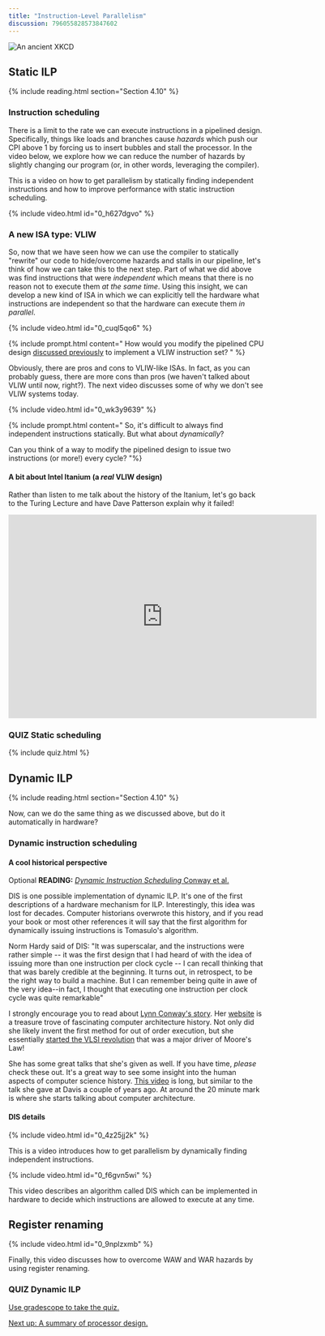 ```yaml
---
title: "Instruction-Level Parallelism"
discussion: 796055828573847602
---
```


![An ancient XKCD](https://imgs.xkcd.com/comics/paths.jpg)

## Static ILP

{% include reading.html section="Section 4.10" %}

### Instruction scheduling

There is a limit to the rate we can execute instructions in a pipelined design.
Specifically, things like loads and branches cause *hazards* which push our CPI above 1 by forcing us to insert bubbles and stall the processor.
In the video below, we explore how we can reduce the number of hazards by slightly changing our program (or, in other words, leveraging the compiler).

This is a video on how to get parallelism by statically finding independent instructions and how to improve performance with static instruction scheduling.

{% include video.html id="0_h627dgvo" %}

### A new ISA type: VLIW

So, now that we have seen how we can use the compiler to statically "rewrite" our code to hide/overcome hazards and stalls in our pipeline, let's think of how we can take this to the next step.
Part of what we did above was find instructions that were *independent* which means that there is no reason not to execute them *at the same time*.
Using this insight, we can develop a new kind of ISA in which we can explicitly tell the hardware what instructions are independent so that the hardware can execute them *in parallel*.

{% include video.html id="0_cuql5qo6" %}

{% include prompt.html content="
How would you modify the pipelined CPU design [discussed previously](../pipelined) to implement a VLIW instruction set?
" %}

Obviously, there are pros and cons to VLIW-like ISAs.
In fact, as you can probably guess, there are more cons than pros (we haven't talked about VLIW until now, right?).
The next video discusses some of why we don't see VLIW systems today.

{% include video.html id="0_wk3y9639" %}

{% include prompt.html content="
So, it's difficult to always find independent instructions statically.
But what about *dynamically*?

Can you think of a way to modify the pipelined design to issue two instructions (or more!) every cycle?
"%}

#### A bit about Intel Itanium (a *real* VLIW design)

Rather than listen to me talk about the history of the Itanium, let's go back to the Turing Lecture and have Dave Patterson explain why it failed!

<iframe width="608" height="402" src="https://www.youtube.com/embed/3LVeEjsn8Ts?start=1456&end=1643" frameborder="0" allow="accelerometer; autoplay; encrypted-media; gyroscope; picture-in-picture" allowfullscreen></iframe>

### **QUIZ** Static scheduling

{% include quiz.html %}

## Dynamic ILP

{% include reading.html section="Section 4.10" %}

Now, can we do the same thing as we discussed above, but do it automatically in hardware?

### Dynamic instruction scheduling

#### A cool historical perspective

Optional **READING:** [*Dynamic Instruction Scheduling* Conway et al.](https://ai.eecs.umich.edu/people/conway/ACS/DIS/DIS.pdf)

DIS is one possible implementation of dynamic ILP.
It's one of the first descriptions of a hardware mechanism for ILP.
Interestingly, this idea was lost for decades.
Computer historians overwrote this history, and if you read your book or most other references it will say that the first algorithm for dynamically issuing instructions is Tomasulo's algorithm.

Norm Hardy said of DIS: "It was superscalar, and the instructions were rather simple -- it was the first design that I had heard of with the idea of issuing more than one instruction per clock cycle -- I can recall thinking that that was barely credible at the beginning. It turns out, in retrospect, to be the right way to build a machine. But I can remember being quite in awe of the very idea--in fact, I thought that executing one instruction per clock cycle was quite remarkable"

I strongly encourage you to read about [Lynn Conway's story](https://ai.eecs.umich.edu/people/conway/Retrospective2.html#anchor100470).
Her [website](https://ai.eecs.umich.edu/people/conway/) is a treasure trove of fascinating computer architecture history.
Not only did she likely invent the first method for out of order execution, but she essentially [started the VLSI revolution](https://ai.eecs.umich.edu/people/conway/Retrospective3.html#anchor42852) that was a major driver of Moore's Law!

She has some great talks that she's given as well.
If you have time, *please* check these out.
It's a great way to see some insight into the human aspects of computer science history.
[This video](https://youtu.be/7ncuhRYmfJw) is long, but similar to the talk she gave at Davis a couple of years ago.
At around the 20 minute mark is where she starts talking about computer architecture.

#### DIS details

{% include video.html id="0_4z25jj2k" %}

This is a video introduces how to get parallelism by dynamically finding independent instructions.

{% include video.html id="0_f6gvn5wi" %}

This video describes an algorithm called DIS which can be implemented in hardware to decide which instructions are allowed to execute at any time.

## Register renaming

{% include video.html id="0_9nplzxmb" %}

Finally, this video discusses how to overcome WAW and WAR hazards by using register renaming.

### **QUIZ** Dynamic ILP

[Use gradescope to take the quiz.](https://www.gradescope.com/courses/105214/assignments/474764)

[Next up: A summary of processor design.](./summary.md)
